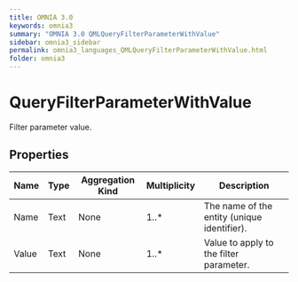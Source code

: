 ```yaml
---
title: OMNIA 3.0
keywords: omnia3
summary: "OMNIA 3.0 QMLQueryFilterParameterWithValue"
sidebar: omnia3_sidebar
permalink: omnia3_languages_QMLQueryFilterParameterWithValue.html
folder: omnia3
---
```


# QueryFilterParameterWithValue
Filter parameter value.
## Properties
|Name|Type|Aggregation Kind|Multiplicity|Description|
|--|--|--|--|--|
|Name|Text|None|1..*|The name of the entity (unique identifier).|
|Value|Text|None|1..*|Value to apply to the filter parameter.|

